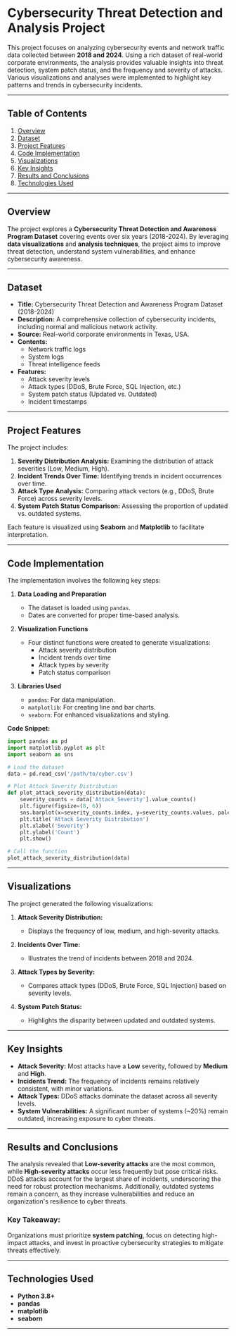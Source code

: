 # Cybersecurity Threat Detection and Analysis Project

This project focuses on analyzing cybersecurity events and network traffic data collected between **2018 and 2024**. Using a rich dataset of real-world corporate environments, the analysis provides valuable insights into threat detection, system patch status, and the frequency and severity of attacks. Various visualizations and analyses were implemented to highlight key patterns and trends in cybersecurity incidents.

---

## Table of Contents

1. [Overview](#overview)  
2. [Dataset](#dataset)  
3. [Project Features](#project-features)  
4. [Code Implementation](#code-implementation)  
5. [Visualizations](#visualizations)  
6. [Key Insights](#key-insights)  
7. [Results and Conclusions](#results-and-conclusions)  
8. [Technologies Used](#technologies-used)  

---

## Overview

The project explores a **Cybersecurity Threat Detection and Awareness Program Dataset** covering events over six years (2018-2024). By leveraging **data visualizations** and **analysis techniques**, the project aims to improve threat detection, understand system vulnerabilities, and enhance cybersecurity awareness.

---

## Dataset

- **Title:** Cybersecurity Threat Detection and Awareness Program Dataset (2018-2024)  
- **Description:** A comprehensive collection of cybersecurity incidents, including normal and malicious network activity.  
- **Source:** Real-world corporate environments in Texas, USA.  
- **Contents:**
   - Network traffic logs  
   - System logs  
   - Threat intelligence feeds  
- **Features:**
   - Attack severity levels  
   - Attack types (DDoS, Brute Force, SQL Injection, etc.)  
   - System patch status (Updated vs. Outdated)  
   - Incident timestamps  

---

## Project Features

The project includes:  

1. **Severity Distribution Analysis:** Examining the distribution of attack severities (Low, Medium, High).  
2. **Incident Trends Over Time:** Identifying trends in incident occurrences over time.  
3. **Attack Type Analysis:** Comparing attack vectors (e.g., DDoS, Brute Force) across severity levels.  
4. **System Patch Status Comparison:** Assessing the proportion of updated vs. outdated systems.  

Each feature is visualized using **Seaborn** and **Matplotlib** to facilitate interpretation.

---

## Code Implementation

The implementation involves the following key steps:

1. **Data Loading and Preparation**  
   - The dataset is loaded using `pandas`.  
   - Dates are converted for proper time-based analysis.

2. **Visualization Functions**  
   - Four distinct functions were created to generate visualizations:
     - Attack severity distribution  
     - Incident trends over time  
     - Attack types by severity  
     - Patch status comparison  

3. **Libraries Used**  
   - `pandas`: For data manipulation.  
   - `matplotlib`: For creating line and bar charts.  
   - `seaborn`: For enhanced visualizations and styling.  

**Code Snippet:**

```python
import pandas as pd
import matplotlib.pyplot as plt
import seaborn as sns

# Load the dataset
data = pd.read_csv('/path/to/cyber.csv')

# Plot Attack Severity Distribution
def plot_attack_severity_distribution(data):
    severity_counts = data['Attack_Severity'].value_counts()
    plt.figure(figsize=(8, 6))
    sns.barplot(x=severity_counts.index, y=severity_counts.values, palette="viridis")
    plt.title('Attack Severity Distribution')
    plt.xlabel('Severity')
    plt.ylabel('Count')
    plt.show()

# Call the function
plot_attack_severity_distribution(data)
```

---

## Visualizations

The project generated the following visualizations:

1. **Attack Severity Distribution:**  
   - Displays the frequency of low, medium, and high-severity attacks.  

2. **Incidents Over Time:**  
   - Illustrates the trend of incidents between 2018 and 2024.  

3. **Attack Types by Severity:**  
   - Compares attack types (DDoS, Brute Force, SQL Injection) based on severity levels.  

4. **System Patch Status:**  
   - Highlights the disparity between updated and outdated systems.

---

## Key Insights

- **Attack Severity:** Most attacks have a **Low** severity, followed by **Medium** and **High**.  
- **Incidents Trend:** The frequency of incidents remains relatively consistent, with minor variations.  
- **Attack Types:** DDoS attacks dominate the dataset across all severity levels.  
- **System Vulnerabilities:** A significant number of systems (~20%) remain outdated, increasing exposure to cyber threats.  

---

## Results and Conclusions

The analysis revealed that **Low-severity attacks** are the most common, while **High-severity attacks** occur less frequently but pose critical risks. DDoS attacks account for the largest share of incidents, underscoring the need for robust protection mechanisms. Additionally, outdated systems remain a concern, as they increase vulnerabilities and reduce an organization's resilience to cyber threats.

### Key Takeaway:  
Organizations must prioritize **system patching**, focus on detecting high-impact attacks, and invest in proactive cybersecurity strategies to mitigate threats effectively.

---

## Technologies Used

- **Python 3.8+**  
- **pandas**  
- **matplotlib**  
- **seaborn**  

---
